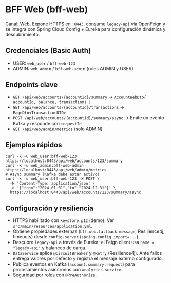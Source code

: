 # BFF Web (bff-web)

Canal: Web. Expone HTTPS en `:8443`, consume `legacy-api` vía OpenFeign y se integra con Spring Cloud Config + Eureka para configuración dinámica y descubrimiento.

## Credenciales (Basic Auth)
- USER: `web_user` / `bff-web-123`
- ADMIN: `web_admin` / `bff-web-admin` (roles ADMIN y USER)

## Endpoints clave
- `GET /api/web/accounts/{accountId}/summary` → `AccountWebDto{ accountId, balance, transactions }`
- `GET /api/web/accounts/{accountId}/transactions` → `PageDto<TransactionDTO>`
- `POST /api/web/accounts/{accountId}/summary/async` → Emite un evento Kafka y responde con `requestId`
- `GET /api/web/admin/metrics` (solo ADMIN)

## Ejemplos rápidos
```
curl -k -u web_user:bff-web-123 https://localhost:8443/api/web/accounts/123/summary
curl -k -u web_admin:bff-web-admin https://localhost:8443/api/web/admin/metrics
# Async summary (Kafka debe estar activo)
curl -k -u web_user:bff-web-123 -X POST \
  -H 'Content-Type: application/json' \
  -d '{"from":"2024-01-01","to":"2024-12-31"}' \
  https://localhost:8443/api/web/accounts/123/summary/async
```

## Configuración y resiliencia
- HTTPS habilitado con `keystore.p12` (demo). Ver `src/main/resources/application.yml`.
- Obtiene propiedades externas (`bff.web.fallback-message`, Resilience4j, timeouts) desde `config-server` (`spring.config.import=...`).
- Descubre `legacy-api` a través de Eureka; el Feign client usa `name = "legacy-api"` y balanceo de carga.
- `DataService` aplica `@CircuitBreaker` y `@Retry` (Resilience4j). Ante fallos entrega valores por defecto y registra el mensaje externo configurado.
- Publica eventos en Kafka (`account.summary.request`) para procesamientos asíncronos con `analytics-service`.
- Seguridad por roles con `@PreAuthorize`.
